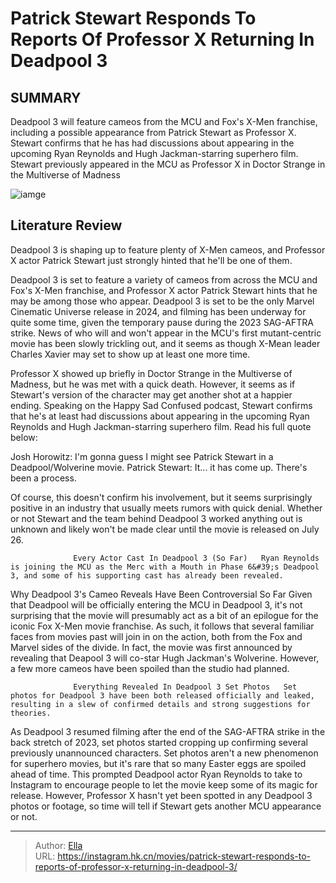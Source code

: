 # Patrick Stewart Responds To Reports Of Professor X Returning In Deadpool 3


## SUMMARY 



  Deadpool 3 will feature cameos from the MCU and Fox&#39;s X-Men franchise, including a possible appearance from Patrick Stewart as Professor X.   Stewart confirms that he has had discussions about appearing in the upcoming Ryan Reynolds and Hugh Jackman-starring superhero film.   Stewart previously appeared in the MCU as Professor X in Doctor Strange in the Multiverse of Madness  

![iamge](https://static1.srcdn.com/wordpress/wp-content/uploads/2023/12/patrick-stewart-s-professor-x-in-x-men-trilogy.jpg)

## Literature Review

Deadpool 3 is shaping up to feature plenty of X-Men cameos, and Professor X actor Patrick Stewart just strongly hinted that he&#39;ll be one of them.




Deadpool 3 is set to feature a variety of cameos from across the MCU and Fox&#39;s X-Men franchise, and Professor X actor Patrick Stewart hints that he may be among those who appear. Deadpool 3 is set to be the only Marvel Cinematic Universe release in 2024, and filming has been underway for quite some time, given the temporary pause during the 2023 SAG-AFTRA strike. News of who will and won&#39;t appear in the MCU&#39;s first mutant-centric movie has been slowly trickling out, and it seems as though X-Mean leader Charles Xavier may set to show up at least one more time.




Professor X showed up briefly in Doctor Strange in the Multiverse of Madness, but he was met with a quick death. However, it seems as if Stewart&#39;s version of the character may get another shot at a happier ending. Speaking on the Happy Sad Confused podcast, Stewart confirms that he&#39;s at least had discussions about appearing in the upcoming Ryan Reynolds and Hugh Jackman-starring superhero film. Read his full quote below:


Josh Horowitz: I&#39;m gonna guess I might see Patrick Stewart in a Deadpool/Wolverine movie.
Patrick Stewart: It... it has come up. There&#39;s been a process.


Of course, this doesn&#39;t confirm his involvement, but it seems surprisingly positive in an industry that usually meets rumors with quick denial. Whether or not Stewart and the team behind Deadpool 3 worked anything out is unknown and likely won&#39;t be made clear until the movie is released on July 26.

                  Every Actor Cast In Deadpool 3 (So Far)   Ryan Reynolds is joining the MCU as the Merc with a Mouth in Phase 6&#39;s Deadpool 3, and some of his supporting cast has already been revealed.   





 Why Deadpool 3&#39;s Cameo Reveals Have Been Controversial So Far 
Given that Deadpool will be officially entering the MCU in Deadpool 3, it&#39;s not surprising that the movie will presumably act as a bit of an epilogue for the iconic Fox X-Men movie franchise. As such, it follows that several familiar faces from movies past will join in on the action, both from the Fox and Marvel sides of the divide. In fact, the movie was first announced by revealing that Deapool 3 will co-star Hugh Jackman&#39;s Wolverine. However, a few more cameos have been spoiled than the studio had planned. 

                  Everything Revealed In Deadpool 3 Set Photos   Set photos for Deadpool 3 have been both released officially and leaked, resulting in a slew of confirmed details and strong suggestions for theories.   

As Deadpool 3 resumed filming after the end of the SAG-AFTRA strike in the back stretch of 2023, set photos started cropping up confirming several previously unannounced characters. Set photos aren&#39;t a new phenomenon for superhero movies, but it&#39;s rare that so many Easter eggs are spoiled ahead of time. This prompted Deadpool actor Ryan Reynolds to take to Instagram to encourage people to let the movie keep some of its magic for release. However, Professor X hasn&#39;t yet been spotted in any Deadpool 3 photos or footage, so time will tell if Stewart gets another MCU appearance or not.






---

> Author: [Ella](https://instagram.hk.cn/)  
> URL: https://instagram.hk.cn/movies/patrick-stewart-responds-to-reports-of-professor-x-returning-in-deadpool-3/  

